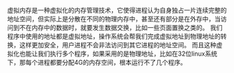 虚拟内存是一种虚拟化的内存管理技术，它使得进程认为自身独占一片连续完整的地址空间，但实际上是分散在不同的物理内存中，甚至还有部分是在外存中，当访问到不在内存中的数据时，就要发生数据交换，比如一些页面置换之类的。
我们程序中使用的地址都是虚拟地址，操作系统会帮我们完成虚拟地址到物理地址的转换，这样更加安全，用户进程不会非法访问到其它进程的地址空间。
而且这种虚拟化也能让我们执行多个程序，如果采用的是物理地址，比如在32位linux系统下，那每个进程都要分配4G的内存空间，根本运行不了几个程序。